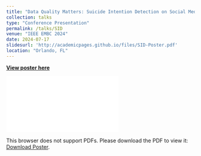 ```yaml
---
title: "Data Quality Matters: Suicide Intention Detection on Social Media Posts Using a RoBERTa-CNN"
collection: talks
type: "Conference Presentation"
permalink: /talks/SID
venue: "IEEE EMBC 2024"
date: 2024-07-17
slidesurl: 'http://academicpages.github.io/files/SID-Poster.pdf'
location: "Orlando, FL"
---
```


[**View poster here**](http://academicpages.github.io/files/SID-Poster.pdf)

<object data="SID-Poster.pdf" type="application/pdf" width="900px" height="900px">
    <embed src="SID-Poster.pdf">
        <p>This browser does not support PDFs. Please download the PDF to view it: <a href="SID-Poster.pdf">Download Poster</a>.</p>
    </embed>
</object>
